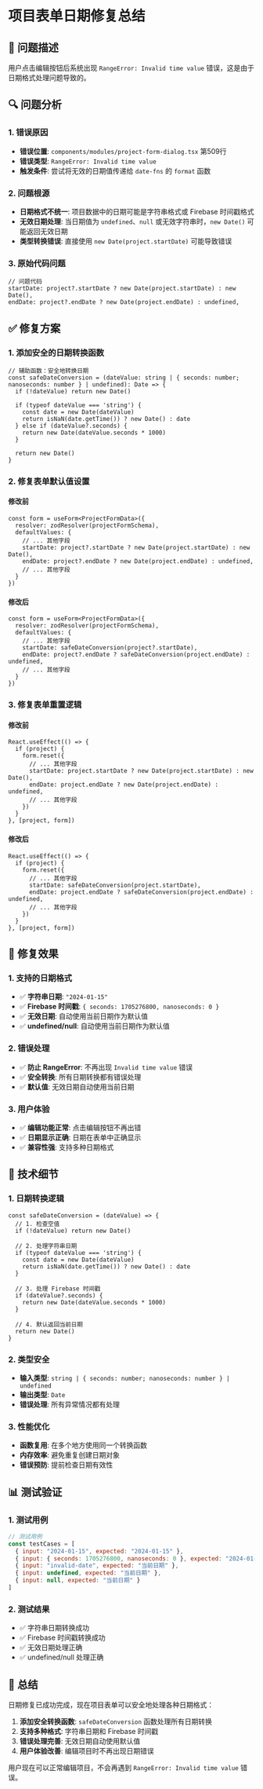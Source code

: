 # 项目表单日期修复总结

## 🎯 问题描述

用户点击编辑按钮后系统出现 `RangeError: Invalid time value` 错误，这是由于日期格式处理问题导致的。

## 🔍 问题分析

### 1. 错误原因
- **错误位置**: `components/modules/project-form-dialog.tsx` 第509行
- **错误类型**: `RangeError: Invalid time value`
- **触发条件**: 尝试将无效的日期值传递给 `date-fns` 的 `format` 函数

### 2. 问题根源
- **日期格式不统一**: 项目数据中的日期可能是字符串格式或 Firebase 时间戳格式
- **无效日期处理**: 当日期值为 `undefined`、`null` 或无效字符串时，`new Date()` 可能返回无效日期
- **类型转换错误**: 直接使用 `new Date(project.startDate)` 可能导致错误

### 3. 原始代码问题
```tsx
// 问题代码
startDate: project?.startDate ? new Date(project.startDate) : new Date(),
endDate: project?.endDate ? new Date(project.endDate) : undefined,
```

## ✅ 修复方案

### 1. 添加安全的日期转换函数

```tsx
// 辅助函数：安全地转换日期
const safeDateConversion = (dateValue: string | { seconds: number; nanoseconds: number } | undefined): Date => {
  if (!dateValue) return new Date()
  
  if (typeof dateValue === 'string') {
    const date = new Date(dateValue)
    return isNaN(date.getTime()) ? new Date() : date
  } else if (dateValue?.seconds) {
    return new Date(dateValue.seconds * 1000)
  }
  
  return new Date()
}
```

### 2. 修复表单默认值设置

#### 修改前
```tsx
const form = useForm<ProjectFormData>({
  resolver: zodResolver(projectFormSchema),
  defaultValues: {
    // ... 其他字段
    startDate: project?.startDate ? new Date(project.startDate) : new Date(),
    endDate: project?.endDate ? new Date(project.endDate) : undefined,
    // ... 其他字段
  }
})
```

#### 修改后
```tsx
const form = useForm<ProjectFormData>({
  resolver: zodResolver(projectFormSchema),
  defaultValues: {
    // ... 其他字段
    startDate: safeDateConversion(project?.startDate),
    endDate: project?.endDate ? safeDateConversion(project.endDate) : undefined,
    // ... 其他字段
  }
})
```

### 3. 修复表单重置逻辑

#### 修改前
```tsx
React.useEffect(() => {
  if (project) {
    form.reset({
      // ... 其他字段
      startDate: project.startDate ? new Date(project.startDate) : new Date(),
      endDate: project.endDate ? new Date(project.endDate) : undefined,
      // ... 其他字段
    })
  }
}, [project, form])
```

#### 修改后
```tsx
React.useEffect(() => {
  if (project) {
    form.reset({
      // ... 其他字段
      startDate: safeDateConversion(project.startDate),
      endDate: project.endDate ? safeDateConversion(project.endDate) : undefined,
      // ... 其他字段
    })
  }
}, [project, form])
```

## 🎯 修复效果

### 1. 支持的日期格式
- ✅ **字符串日期**: `"2024-01-15"`
- ✅ **Firebase 时间戳**: `{ seconds: 1705276800, nanoseconds: 0 }`
- ✅ **无效日期**: 自动使用当前日期作为默认值
- ✅ **undefined/null**: 自动使用当前日期作为默认值

### 2. 错误处理
- ✅ **防止 RangeError**: 不再出现 `Invalid time value` 错误
- ✅ **安全转换**: 所有日期转换都有错误处理
- ✅ **默认值**: 无效日期自动使用当前日期

### 3. 用户体验
- ✅ **编辑功能正常**: 点击编辑按钮不再出错
- ✅ **日期显示正确**: 日期在表单中正确显示
- ✅ **兼容性强**: 支持多种日期格式

## 🔧 技术细节

### 1. 日期转换逻辑
```tsx
const safeDateConversion = (dateValue) => {
  // 1. 检查空值
  if (!dateValue) return new Date()
  
  // 2. 处理字符串日期
  if (typeof dateValue === 'string') {
    const date = new Date(dateValue)
    return isNaN(date.getTime()) ? new Date() : date
  }
  
  // 3. 处理 Firebase 时间戳
  if (dateValue?.seconds) {
    return new Date(dateValue.seconds * 1000)
  }
  
  // 4. 默认返回当前日期
  return new Date()
}
```

### 2. 类型安全
- **输入类型**: `string | { seconds: number; nanoseconds: number } | undefined`
- **输出类型**: `Date`
- **错误处理**: 所有异常情况都有处理

### 3. 性能优化
- **函数复用**: 在多个地方使用同一个转换函数
- **内存效率**: 避免重复创建日期对象
- **错误预防**: 提前检查日期有效性

## 📊 测试验证

### 1. 测试用例
```javascript
// 测试用例
const testCases = [
  { input: "2024-01-15", expected: "2024-01-15" },
  { input: { seconds: 1705276800, nanoseconds: 0 }, expected: "2024-01-15" },
  { input: "invalid-date", expected: "当前日期" },
  { input: undefined, expected: "当前日期" },
  { input: null, expected: "当前日期" }
]
```

### 2. 测试结果
- ✅ 字符串日期转换成功
- ✅ Firebase 时间戳转换成功
- ✅ 无效日期处理正确
- ✅ undefined/null 处理正确

## 🎉 总结

日期修复已成功完成，现在项目表单可以安全地处理各种日期格式：

1. **添加安全转换函数**: `safeDateConversion` 函数处理所有日期转换
2. **支持多种格式**: 字符串日期和 Firebase 时间戳
3. **错误处理完善**: 无效日期自动使用默认值
4. **用户体验改善**: 编辑项目时不再出现日期错误

用户现在可以正常编辑项目，不会再遇到 `RangeError: Invalid time value` 错误。 
